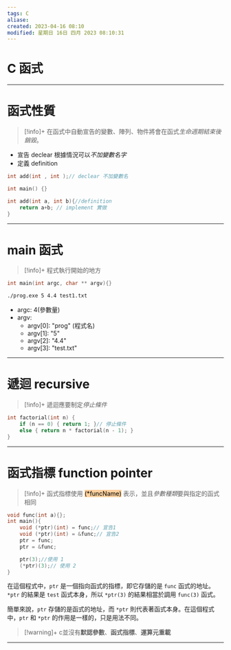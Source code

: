```yaml
---
tags: C 
aliase: 
created: 2023-04-16 08:10
modified: 星期日 16日 四月 2023 08:10:31
---
```


# C 函式
***
# 函式性質
>[!info]+
>在函式中自動宣告的變數、陣列、物件將會在函式*生命週期結束後銷毀*。

- 宣告 declear 根據情況可以*不加變數名字*
- 定義 definition

```cpp linenos title:"範例"
int add(int , int );// declear 不加變數名

int main() {}

int add(int a, int b){//definition
    return a+b; // implement 實做
}
```


---
# main 函式

>[!info]+
>程式執行開始的地方

```cpp title:"prog.cpp"
int main(int argc, char ** argv){}
```

```bash title:"console" prompt:"C:"
./prog.exe 5 4.4 test1.txt
```

- argc: 4(參數量)
- argv:
    - argv\[0]: "prog" (程式名)
    - argv\[1]: "5"
    - argv\[2]: "4.4"
    - argv\[3]: "test.txt"

---
# 遞迴 recursive

>[!info]+
>遞迴應要制定*停止條件*

```cpp linenos title:"階層"
int factorial(int n) {
	if (n == 0) { return 1; }// 停止條件 
	else { return n * factorial(n - 1); } 
}
```

---
# 函式指標 function pointer

>[!info]+
>函式指標使用 <mark style="background: #FFB86CA6;">(\*funcName)</mark> 表示，並且*參數種類*要與指定的函式相同

```cpp linenos title:"宣告與使用"
void func(int a){};
int main(){
    void (*ptr)(int) = func;// 宣告1
    void (*ptr)(int) = &func;// 宣告2
    ptr = func;
    ptr = &func;

	ptr(3);//使用 1
	(*ptr)(3);// 使用 2
}
```

在這個程式中，`ptr` 是一個指向函式的指標，即它存儲的是 `func` 函式的地址。`*ptr` 的結果是 `test` 函式本身，所以 `*ptr(3)` 的結果相當於調用 `func(3)` 函式。

簡單來說，`ptr` 存儲的是函式的地址，而 `*ptr` 則代表著函式本身。在這個程式中，`ptr` 和 `*ptr` 的作用是一樣的，只是用法不同。

>[!warning]+
>c並沒有**默認參數**、**函式指標**、**運算元重載**

---
